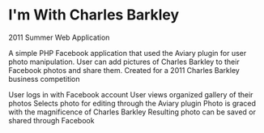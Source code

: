 I'm With Charles Barkley
=============
2011 Summer Web Application

A simple PHP Facebook application that used the Aviary plugin for user photo manipulation.
User can add pictures of Charles Barkley to their Facebook photos and share them.
Created for a 2011 Charles Barkley business competition

User logs in with Facebook account
User views organized gallery of their photos
Selects photo for editing through the Aviary plugin
Photo is graced with the magnificence of Charles Barkley
Resulting photo can be saved or shared through Facebook
